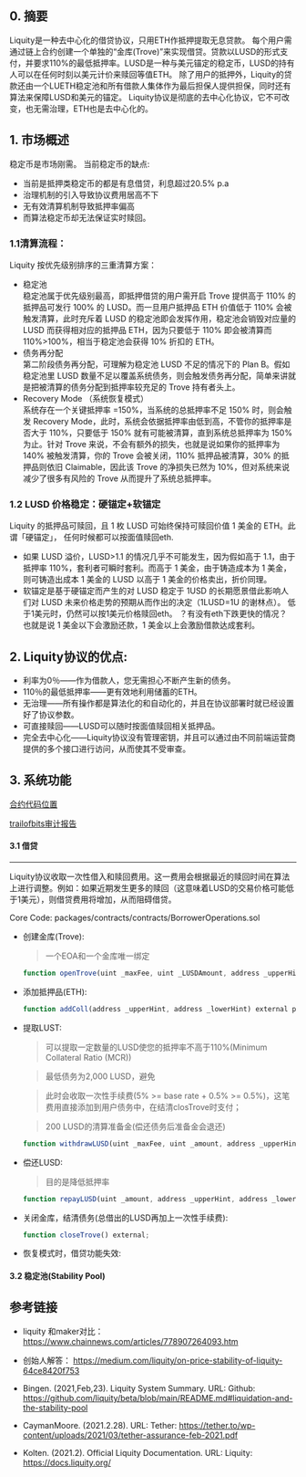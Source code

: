 ## 0. 摘要

  Liquity是一种去中心化的借贷协议，只用ETH作抵押提取无息贷款。
每个用户需通过链上合约创建一个单独的“金库(Trove)”来实现借贷。贷款以LUSD的形式支付，并要求110%的最低抵押率。LUSD是一种与美元锚定的稳定币，LUSD的持有人可以在任何时刻以美元计价来赎回等值ETH。
除了用户的抵押外，Liquity的贷款还由一个LUETH稳定池和所有借款人集体作为最后担保人提供担保，同时还有算法来保障LUSD和美元的锚定。
  Liquity协议是彻底的去中心化协议，它不可改变，也无需治理，ETH也是去中心化的。
  
## 1. 市场概述

稳定币是市场刚需。
当前稳定币的缺点:
- 当前是抵押类稳定币的都是有息借贷，利息超过20.5% p.a
- 治理机制的引入导致协议费用居高不下
- 无有效清算机制导致抵押率偏高
- 而算法稳定币却无法保证实时赎回。


### 1.1清算流程：
 Liquity 按优先级别排序的三重清算方案：
- 稳定池  
稳定池属于优先级别最高，即抵押借贷的用户需开启 Trove 提供高于 110% 的抵押品可发行 100% 的 LUSD。而一旦用户抵押品 ETH 价值低于 110% 会被触发清算，此时充斥着 LUSD 的稳定池即会发挥作用，稳定池会销毁对应量的 LUSD 而获得相对应的抵押品 ETH，因为只要低于 110% 即会被清算而 110%>100%，相当于稳定池会获得 10% 折扣的 ETH。
- 债务再分配  
第二阶段债务再分配，可理解为稳定池 LUSD 不足的情况下的 Plan B。假如稳定池里 LUSD 数量不足以覆盖系统债务，则会触发债务再分配，简单来讲就是把被清算的债务分配到抵押率较充足的 Trove 持有者头上。
- Recovery Mode （系统恢复模式）  
系统存在一个关键抵押率 =150%，当系统的总抵押率不足 150% 时，则会触发 Recovery Mode，此时，系统会依据抵押率由低到高，不管你的抵押率是否大于 110%，只要低于 150% 就有可能被清算，直到系统总抵押率为 150% 为止。针对 Trove 来说，不会有额外的损失，也就是说如果你的抵押率为 140% 被触发清算，你的 Trove 会被关闭，110% 抵押品被清算，30% 的抵押品则依旧 Claimable，因此该 Trove 的净损失已然为 10%，但对系统来说减少了很多有风险的 Trove 从而提升了系统总抵押率。

### 1.2 LUSD 价格稳定：硬锚定+软锚定
Liquity 的抵押品可赎回，且 1 枚 LUSD 可始终保持可赎回价值 1 美金的 ETH。此谓「硬锚定」， 任何时候都可以按面值赎回eth.
- 如果 LUSD 溢价，LUSD>1.1 的情况几乎不可能发生，因为假如高于 1.1，由于抵押率 110%，套利者可瞬时套利。而高于 1 美金，由于铸造成本为 1 美金，则可铸造出成本 1 美金的 LUSD 以高于 1 美金的价格卖出，折价同理。
- 软锚定是基于硬锚定而产生的对 LUSD 稳定于 1USD 的长期愿景借此影响人们对 LUSD 未来价格走势的预期从而作出的决定（1LUSD=1U 的谢林点）。 低于1美元时，仍然可以按1美元价格赎回eth。  ？有没有eth下跌更快的情况？
也就是说 1 美金以下会激励还款，1 美金以上会激励借款达成套利。
 ## 2. Liquity协议的优点:

- 利率为0％——作为借款人，您无需担心不断产生新的债务。
- 110％的最低抵押率——更有效地利用储蓄的ETH。
- 无治理——所有操作都是算法化的和自动化的，并且在协议部署时就已经设置好了协议参数。
- 可直接赎回——LUSD可以随时按面值赎回相关抵押品。
- 完全去中心化——Liquity协议没有管理密钥，并且可以通过由不同前端运营商提供的多个接口进行访问，从而使其不受审查。

## 3. 系统功能
[合约代码位置](https://github.com/liquity/dev/tree/main/packages/contracts)

[trailofbits审计报告](https://github.com/trailofbits/publications/blob/master/reviews/Liquity.pdf)
<!-- ![img](pics/trailofbits_audit.png) -->

#### 3.1 借贷
----
Liquity协议收取一次性借入和赎回费用。这一费用会根据最近的赎回时间在算法上进行调整。例如：如果近期发生更多的赎回（这意味着LUSD的交易价格可能低于1美元），则借贷费用将增加，从而阻碍借贷。

Core Code: packages/contracts/contracts/BorrowerOperations.sol
- 创建金库(Trove):
    >一个EOA和一个金库唯一绑定
    ```ts
    function openTrove(uint _maxFee, uint _LUSDAmount, address _upperHint, address _lowerHint) external payable;
    ```
- 添加抵押品(ETH):
    ```ts
    function addColl(address _upperHint, address _lowerHint) external payable;
    ```
- 提取LUST: 
    >可以提取一定数量的LUSD使您的抵押率不高于110%(Minimum Collateral Ratio (MCR))

    >最低债务为2,000 LUSD，避免

    >此时会收取一次性手续费(5% >= base rate + 0.5% >= 0.5%)，这笔费用直接添加到用户债务中，在结清closTrove时支付；
    
    >200 LUSD的清算准备金(偿还债务后准备金会退还)

    ```ts
    function withdrawLUSD(uint _maxFee, uint _amount, address _upperHint, address _lowerHint) external;
    ``` 
- 偿还LUSD:
    >目的是降低抵押率
    ```ts
    function repayLUSD(uint _amount, address _upperHint, address _lowerHint) external; 
    ``` 
- 关闭金库，结清债务(总借出的LUSD再加上一次性手续费):  
    ```ts
    function closeTrove() external; 
    ``` 
- 恢复模式时，借贷功能失效:


#### 3.2 稳定池(Stability Pool)




## 参考链接 
- liquity 和maker对比： https://www.chainnews.com/articles/778907264093.htm
- 创始人解答： https://medium.com/liquity/on-price-stability-of-liquity-64ce8420f753  
- Bingen. (2021,Feb,23). Liquity System Summary. URL: Github:
https://github.com/liquity/beta/blob/main/README.md#liquidation-and-the-stability-pool

- CaymanMoore. (2021.2.28). URL: Tether:
https://tether.to/wp-content/uploads/2021/03/tether-assurance-feb-2021.pdf

- Kolten. (2021.2). Official Liquity Documentation. URL: Liquity:
https://docs.liquity.org/
